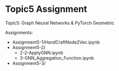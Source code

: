 # Topic5 Assignment
Topic5: Graph Neural Networks & PyTorch Geometric

Assignments:
* Assignment5-1/HandCraftNode2Vec.ipynb
* Assignment5-2/
    * 2-2-ApplyGNN.ipynb
    * 3-GNN_Aggregation_Function.ipynb
* Assignment5-3/
